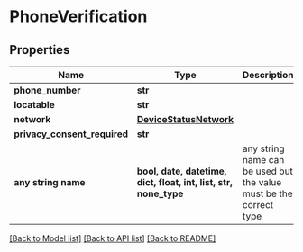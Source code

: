 # PhoneVerification


## Properties
Name | Type | Description | Notes
------------ | ------------- | ------------- | -------------
**phone_number** | **str** |  | [optional] 
**locatable** | **str** |  | [optional] 
**network** | [**DeviceStatusNetwork**](DeviceStatusNetwork.md) |  | [optional] 
**privacy_consent_required** | **str** |  | [optional] 
**any string name** | **bool, date, datetime, dict, float, int, list, str, none_type** | any string name can be used but the value must be the correct type | [optional]

[[Back to Model list]](../README.md#documentation-for-models) [[Back to API list]](../README.md#documentation-for-api-endpoints) [[Back to README]](../README.md)


